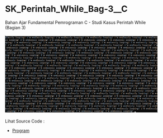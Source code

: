 # SK_Perintah_While_Bag-3__C
Bahan Ajar Fundamental Pemrograman C - Studi Kasus Perintah While (Bagian 3)<br><br>
<img src="https://github.com/RizkyKhapidsyah/SK_Perintah_While_Bag-3__C/blob/master/result/001.PNG"><br><br>
Lihat Source Code : <br>
- <a href="https://github.com/RizkyKhapidsyah/SK_Perintah_While_Bag-3__C/blob/master/Source.c">Program</a>

